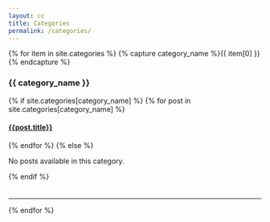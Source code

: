 ```yaml
---
layout: cc
title: Categories
permalink: /categories/
---
```


<!-- <div>
{% for category in site.categories %}
  <div class="archive-group">
    {% capture category_name %}{{ category | first }}{% endcapture %}
    <div id="#{{ category_name | slugize }}"></div>
    <p></p>
    <h3 class="category-head">{{ category_name }}</h3>
    <a name="{{ category_name | slugize }}"></a>
    {% for post in site.categories[category_name] %}
    <article class="archive-item">
      <h4><a href="{{ site.baseurl }}{{ post.url }}">{{post.title}}</a></h4>
    </article>
    {% endfor %}
  </div>
{% endfor %}
</div> -->

{% for item in site.categories %}
{% capture category_name %}{{ item[0] }}{% endcapture %}
<h3 class="category-head">{{ category_name }}</h3>
<a name="{{ category_name | slugize }}"></a>

{% if site.categories[category_name] %}
{% for post in site.categories[category_name] %}
<h4>
<a href="{{ site.baseurl }}{{ post.url }}">{{post.title}}
</a>
</h4>
{% endfor %}
{% else %}
<p>No posts available in this category.</p>
{% endif %}
<hr style="margin-top:35px;">

{% endfor %}